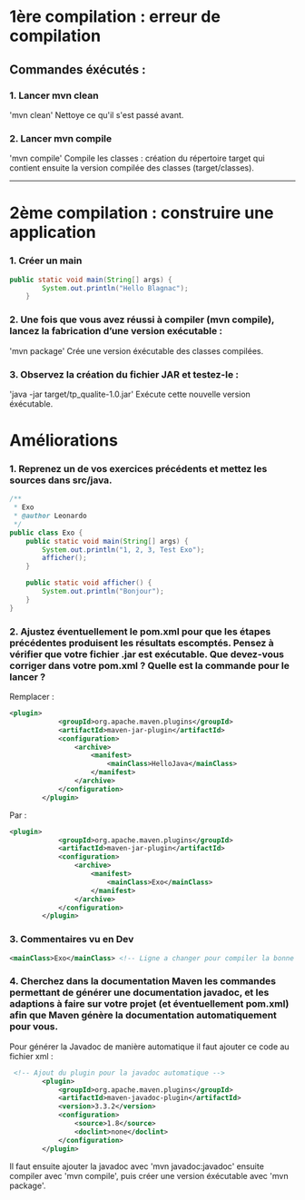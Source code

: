 # 1ère compilation : erreur de compilation


<h2>Commandes éxécutés :</h1>


<h3>1. Lancer mvn clean</h2>

<p>'mvn clean' Nettoye ce qu'il s'est passé avant.


<h3>2. Lancer mvn compile</h3>

<p>'mvn compile' Compile les classes : création du répertoire target qui contient ensuite la version compilée des classes 
(target/classes).

<hr>

# 2ème compilation : construire une application


<h3>1. Créer un main</h3>

```java
public static void main(String[] args) {
		System.out.println("Hello Blagnac");
	}
```


<h3>2. Une fois que vous avez réussi à compiler (mvn compile), lancez la fabrication d’une version exécutable :</h3>

<p>'mvn package' Crée une version éxécutable des classes compilées.


<h3>3. Observez la création du fichier JAR et testez-le :</h3>

'java -jar target/tp_qualite-1.0.jar' Exécute cette nouvelle version éxécutable.


# Améliorations


<h3>1. Reprenez un de vos exercices précédents et mettez les sources dans src/java.</h3>

```java
/**
 * Exo
 * @author Leonardo
 */
public class Exo {
	public static void main(String[] args) {
		System.out.println("1, 2, 3, Test Exo");
        afficher();
	}

    public static void afficher() {
        System.out.println("Bonjour");
    }
}
```


<h3>2. Ajustez éventuellement le pom.xml pour que les étapes précédentes produisent les résultats escomptés. Pensez à vérifier que votre fichier .jar est exécutable. Que devez-vous corriger dans votre pom.xml ? Quelle est la commande pour le lancer ?</h3>

<p> Remplacer :

```xml
<plugin>
            <groupId>org.apache.maven.plugins</groupId>
            <artifactId>maven-jar-plugin</artifactId>
            <configuration>
                <archive>
                    <manifest>
                        <mainClass>HelloJava</mainClass> 
                    </manifest>
                </archive>
            </configuration>
        </plugin>
```

<p> Par : 

```xml
<plugin>
            <groupId>org.apache.maven.plugins</groupId>
            <artifactId>maven-jar-plugin</artifactId>
            <configuration>
                <archive>
                    <manifest>
                        <mainClass>Exo</mainClass> 
                    </manifest>
                </archive>
            </configuration>
        </plugin>
```


<h3>3. Commentaires vu en Dev</h3>

```xml
<mainClass>Exo</mainClass> <!-- Ligne a changer pour compiler la bonne classe -->
```


<h3>4. Cherchez dans la documentation Maven les commandes permettant de générer une documentation javadoc, et les adaptions à faire sur votre projet (et éventuellement pom.xml) afin que Maven génère la documentation automatiquement pour vous.</h3>

<p> Pour générer la Javadoc de manière automatique il faut ajouter ce code au fichier xml :

```xml
 <!-- Ajout du plugin pour la javadoc automatique -->
        <plugin>
            <groupId>org.apache.maven.plugins</groupId>
            <artifactId>maven-javadoc-plugin</artifactId>
            <version>3.3.2</version>
            <configuration>
                <source>1.8</source> 
                <doclint>none</doclint> 
            </configuration>
        </plugin>
```
<p>Il faut ensuite ajouter la javadoc avec 'mvn javadoc:javadoc' ensuite compiler avec 'mvn compile', puis créer une version éxécutable avec 'mvn package'.
